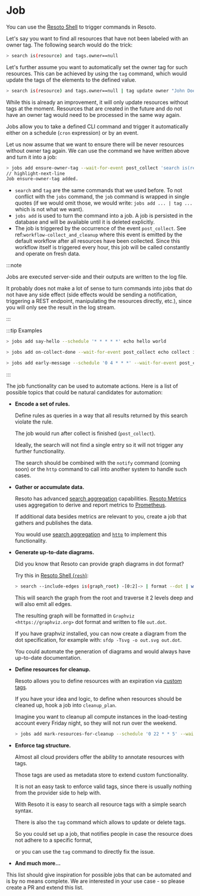 # Job

You can use the [Resoto Shell](../components/shell.md) to trigger commands in Resoto.

Let's say you want to find all resources that have not been labeled with an owner tag. The following search would do the trick:

```bash
> search is(resource) and tags.owner==null
```

Let's further assume you want to automatically set the owner tag for such resources. This can be achieved by using the `tag` command, which would update the tags of the elements to the defined value.

```bash
> search is(resource) and tags.owner==null | tag update owner "John Doe"
```

While this is already an improvement, it will only update resources without tags at the moment. Resources that are created in the future and do not have an owner tag would need to be processed in the same way again.

Jobs allow you to take a defined CLI command and trigger it automatically either on a schedule (`cron` expression) or by an event.

Let us now assume that we want to ensure there will be never resources without owner tag again. We can use the command we have written above and turn it into a job:

```bash
> jobs add ensure-owner-tag --wait-for-event post_collect 'search is(resource) and tags.owner==null | tag update owner "John Doe"'
// highlight-next-line
Job ensure-owner-tag added.
```

- `search` and `tag` are the same commands that we used before. To not conflict with the `jobs` command, the `job` command is wrapped in single quotes (if we would omit those, we would write: `jobs add ... | tag ...` which is not what we want).
- `jobs add` is used to turn the command into a job. A job is persisted in the database and will be available until it is deleted explicitly.
- The job is triggered by the occurrence of the event `post_collect`. See ref:`workflow-collect_and_cleanup` where this event is emitted by the default workflow after all resources have been collected. Since this workflow itself is triggered every hour, this job will be called constantly and operate on fresh data.

:::note

Jobs are executed server-side and their outputs are written to the log file.

It probably does not make a lot of sense to turn commands into jobs that do not have any side effect (side effects would be sending a notification, triggering a REST endpoint, manipulating the resources directly, etc.), since you will only see the result in the log stream.

:::

:::tip Examples

```bash title="Print 'hello world' to the log stream every minute"
> jobs add say-hello --schedule '* * * * *' echo hello world
```

```bash title="Print a message when the post_collect event is received"
> jobs add on-collect-done --wait-for-event post_collect echo collect is done!
```

```bash title="Print a message when the first post_collect is received after 4 AM (assuming the post_collect event occurs every hour, this job would be triggered once per day)"
> jobs add early-message --schedule '0 4 * * *' --wait-for-event post_collect echo collect after 4AM is done!
```

:::

The job functionality can be used to automate actions. Here is a list of possible topics that could be natural candidates for automation:

- **Encode a set of rules.**

  Define rules as queries in a way that all results returned by this search violate the rule.

  The job would run after collect is finished (`post_collect`).

  Ideally, the search will not find a single entry so it will not trigger any further functionality.

  The search should be combined with the `notify` command (coming soon) or the `http` command to call into another system to handle such cases.

- **Gather or accumulate data.**

  Resoto has advanced [search aggregation](../search/aggregation.md) capabilities. [Resoto Metrics](../components/metrics.md) uses aggregation to derive and report metrics to [Prometheus](https://prometheus.io).

  If additional data besides metrics are relevant to you, create a job that gathers and publishes the data.

  You would use [search aggregation](../search/aggregation.md) and [`http`](../../reference/cli/http.md) to implement this functionality.

- **Generate up-to-date diagrams.**

  Did you know that Resoto can provide graph diagrams in dot format?

  Try this in [Resoto Shell (`resh`)](../components/shell.md):

  ```bash
  > search --include-edges is(graph_root) -[0:2]-> | format --dot | write out.dot
  ```

  This will search the graph from the root and traverse it 2 levels deep and will also emit all edges.

  The resulting graph will be formatted in `Graphviz <https://graphviz.org>` dot format and written to file `out.dot`.

  If you have graphviz installed, you can now create a diagram from the dot specification, for example with: `sfdp -Tsvg -o out.svg out.dot`.

  You could automate the generation of diagrams and would always have up-to-date documentation.

- **Define resources for cleanup.**

  Resoto allows you to define resources with an expiration via [custom tags](https://github.com/someengineering/resoto/tree/main/plugins/cleanup_expired#tag-format).

  If you have your idea and logic, to define when resources should be cleaned up, hook a job into `cleanup_plan`.

  Imagine you want to cleanup all compute instances in the load-testing account every Friday night, so they will not run over the weekend.

  ```bash
  > jobs add mark-resources-for-cleanup --schedule '0 22 * * 5' --wait-for-event cleanup_plan 'search is(instance) and /ancestors.account.reported.name==load-testing | clean'
  ```

- **Enforce tag structure.**

  Almost all cloud providers offer the ability to annotate resources with tags.

  Those tags are used as metadata store to extend custom functionality.

  It is not an easy task to enforce valid tags, since there is usually nothing from the provider side to help with.

  With Resoto it is easy to search all resource tags with a simple search syntax.

  There is also the `tag` command which allows to update or delete tags.

  So you could set up a job, that notifies people in case the resource does not adhere to a specific format,

  or you can use the `tag` command to directly fix the issue.

- **And much more…**

This list should give inspiration for possible jobs that can be automated and is by no means complete. We are interested in your use case - so please create a PR and extend this list.
